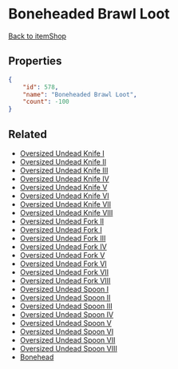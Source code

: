 # Boneheaded Brawl Loot

<no description available>

[Back to itemShop](../item-shops.md)

## Properties

```json
{
    "id": 578,
    "name": "Boneheaded Brawl Loot",
    "count": -100
}
```

## Related

- [Oversized Undead Knife I](../items/17747-oversized-undead-knife-i.md)
- [Oversized Undead Knife II](../items/17748-oversized-undead-knife-ii.md)
- [Oversized Undead Knife III](../items/17749-oversized-undead-knife-iii.md)
- [Oversized Undead Knife IV](../items/17750-oversized-undead-knife-iv.md)
- [Oversized Undead Knife V](../items/17751-oversized-undead-knife-v.md)
- [Oversized Undead Knife VI](../items/17752-oversized-undead-knife-vi.md)
- [Oversized Undead Knife VII](../items/17753-oversized-undead-knife-vii.md)
- [Oversized Undead Knife VIII](../items/17754-oversized-undead-knife-viii.md)
- [Oversized Undead Fork II](../items/17756-oversized-undead-fork-ii.md)
- [Oversized Undead Fork I](../items/17755-oversized-undead-fork-i.md)
- [Oversized Undead Fork III](../items/17757-oversized-undead-fork-iii.md)
- [Oversized Undead Fork IV](../items/17758-oversized-undead-fork-iv.md)
- [Oversized Undead Fork V](../items/17759-oversized-undead-fork-v.md)
- [Oversized Undead Fork VI](../items/17760-oversized-undead-fork-vi.md)
- [Oversized Undead Fork VII](../items/17761-oversized-undead-fork-vii.md)
- [Oversized Undead Fork VIII](../items/17762-oversized-undead-fork-viii.md)
- [Oversized Undead Spoon I](../items/17763-oversized-undead-spoon-i.md)
- [Oversized Undead Spoon II](../items/17764-oversized-undead-spoon-ii.md)
- [Oversized Undead Spoon III](../items/17765-oversized-undead-spoon-iii.md)
- [Oversized Undead Spoon IV](../items/17766-oversized-undead-spoon-iv.md)
- [Oversized Undead Spoon V](../items/17767-oversized-undead-spoon-v.md)
- [Oversized Undead Spoon VI](../items/17768-oversized-undead-spoon-vi.md)
- [Oversized Undead Spoon VII](../items/17769-oversized-undead-spoon-vii.md)
- [Oversized Undead Spoon VIII](../items/17770-oversized-undead-spoon-viii.md)
- [Bonehead](../items/17772-bonehead.md)

